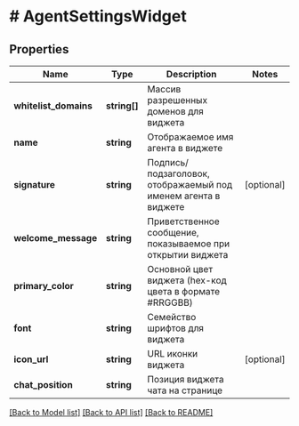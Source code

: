 # # AgentSettingsWidget

## Properties

Name | Type | Description | Notes
------------ | ------------- | ------------- | -------------
**whitelist_domains** | **string[]** | Массив разрешенных доменов для виджета |
**name** | **string** | Отображаемое имя агента в виджете |
**signature** | **string** | Подпись/подзаголовок, отображаемый под именем агента в виджете | [optional]
**welcome_message** | **string** | Приветственное сообщение, показываемое при открытии виджета |
**primary_color** | **string** | Основной цвет виджета (hex-код цвета в формате #RRGGBB) |
**font** | **string** | Семейство шрифтов для виджета |
**icon_url** | **string** | URL иконки виджета | [optional]
**chat_position** | **string** | Позиция виджета чата на странице |

[[Back to Model list]](../../README.md#models) [[Back to API list]](../../README.md#endpoints) [[Back to README]](../../README.md)
